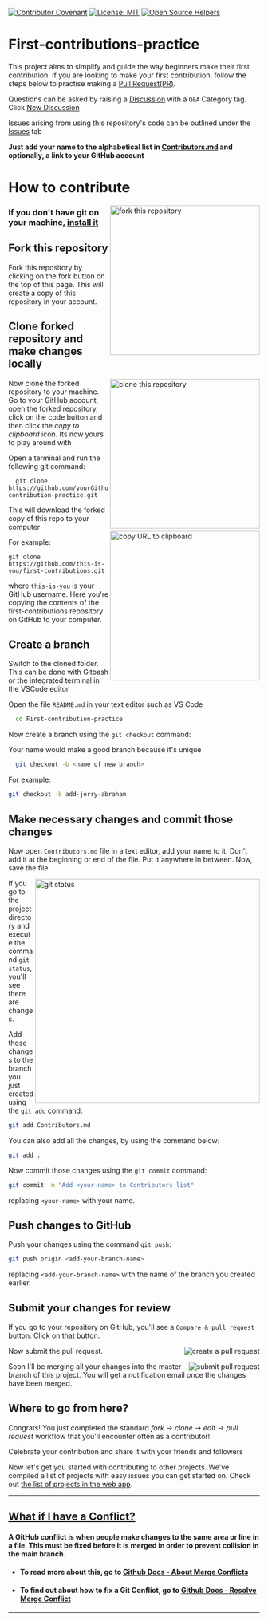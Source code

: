 [![Contributor Covenant](https://img.shields.io/badge/Contributor%20Covenant-v2.0%20adopted-ff69b4.svg)](CODE_OF_CONDUCT.md)
[![License: MIT](https://img.shields.io/badge/License-MIT-green.svg)](https://opensource.org/licenses/MIT)
[![Open Source Helpers](https://www.codetriage.com/roshanjossey/first-contributions/badges/users.svg)](https://www.codetriage.com/roshanjossey/first-contributions)

# First-contributions-practice

This project aims to simplify and guide the way beginners make their first contribution. If you are looking to make your first contribution, follow the steps below to practise making a [Pull Request(PR)](https://github.com/OSCA-Kampala-Chapter/First-contribution-practice/compare).

Questions can be asked by raising a [Discussion](https://github.com/OSCA-Kampala-Chapter/First-contribution-practice/discussions) with a `Q&A` Category tag. Click [New Discussion](https://github.com/OSCA-Kampala-Chapter/First-contribution-practice/discussions/new)

Issues arising from using this repository's code can be outlined under the [Issues](https://github.com/OSCA-Kampala-Chapter/First-contribution-practice/discussions) tab

**Just add your name to the alphabetical list in [Contributors.md](./Contributors.md) and optionally, a link to your GitHub account**

# How to contribute

<img align="right" width="300" src="https://res.cloudinary.com/dkfj0v8ow/image/upload/v1633880626/C1F78D9F-38A5-4DD2-80C8-A94E231CD50C_1_201_a_k7hvbu.jpg" alt="fork this repository" />

### If you don't have git on your machine, [install it](https://help.github.com/articles/set-up-git/)

## Fork this repository

Fork this repository by clicking on the fork button on the top of this page.
This will create a copy of this repository in your account.

## Clone forked repository and make changes locally

<img align="right" width="300" src="https://res.cloudinary.com/dkfj0v8ow/image/upload/v1633881160/7D97B9EF-F94A-470D-A74A-C477149FD821_1_201_a_kddjso.jpg" alt="clone this repository" />

Now clone the forked repository to your machine. Go to your GitHub account, open the forked repository, click on the code button and then click the _copy to clipboard_ icon. Its now yours to play around with

Open a terminal and run the following git command:

```
  git clone https://github.com/yourGithubUsername/First-contribution-practice.git
```

This will download the forked copy of this repo to your computer
<img align="right" width="300" src="https://res.cloudinary.com/dkfj0v8ow/image/upload/v1633880626/7BE1DC86-08E8-4B40-8EA2-28460EE992A6_1_201_a_hukryp.jpg" alt="copy URL to clipboard" />

For example:

```
git clone https://github.com/this-is-you/first-contributions.git
```

where `this-is-you` is your GitHub username. Here you're copying the contents of the first-contributions repository on GitHub to your computer.


## Create a branch

Switch to the cloned folder. This can be done with Gitbash or the integrated terminal in the VSCode editor

Open the file `README.md` in your text editor such as VS Code

```bash
  cd First-contribution-practice
```

Now create a branch using the `git checkout` command:

Your name would make a good branch because it's unique

```bash
  git checkout -b <name of new branch>
```

For example:

```bash
git checkout -b add-jerry-abraham
```


## Make necessary changes and commit those changes


Now open `Contributors.md` file in a text editor, add your name to it. Don't add it at the beginning or end of the file. Put it anywhere in between. Now, save the file.

<img align="right" width="450" src="https://res.cloudinary.com/dkfj0v8ow/image/upload/v1633881795/68747470733a2f2f6669727374636f6e747269627574696f6e732e6769746875622e696f2f6173736574732f526561646d652f6769742d7374617475732e706e67_rnqkxw.png" alt="git status" />

If you go to the project directory and execute the command `git status`, you'll see there are changes.

Add those changes to the branch you just created using the `git add` command:

```bash
git add Contributors.md
```

You can also add all the changes, by using the command below:

```bash
git add .
```

Now commit those changes using the `git commit` command:

```bash
git commit -m "Add <your-name> to Contributors list"
```

replacing `<your-name>` with your name.

## Push changes to GitHub

Push your changes using the command `git push`:

```bash
git push origin <add-your-branch-name>
```

replacing `<add-your-branch-name>` with the name of the branch you created earlier.

## Submit your changes for review

If you go to your repository on GitHub, you'll see a `Compare & pull request` button. Click on that button.

<img style="float: right;" src="https://res.cloudinary.com/dkfj0v8ow/image/upload/v1633882933/F36B5B3F-A5EB-40F0-87D9-E0CA9F4DDCEC_1_201_a_to6ttr.jpg" alt="create a pull request" />

Now submit the pull request.

<img style="float: right;" src="https://res.cloudinary.com/dkfj0v8ow/image/upload/v1633882952/Screenshot_2021-10-10_at_19.19.07_vecyri.png" alt="submit pull request" />

Soon I'll be merging all your changes into the master branch of this project. You will get a notification email once the changes have been merged.

## Where to go from here?

Congrats! You just completed the standard _fork -> clone -> edit -> pull request_ workflow that you'll encounter often as a contributor!

Celebrate your contribution and share it with your friends and followers

Now let's get you started with contributing to other projects. We've compiled a list of projects with easy issues you can get started on. Check out [the list of projects in the web app](https://firstcontributions.github.io/#project-list).

---

## <ins> What if I have a Conflict? </ins>

#### A GitHub conflict is when people make changes to the same area or line in a file. This must be fixed before it is merged in order to prevent collision in the main branch.

- #### To read more about this, go to [Github Docs - About Merge Conflicts](https://docs.github.com/en/github/collaborating-with-pull-requests/addressing-merge-conflicts/about-merge-conflicts)
- #### To find out about how to fix a Git Conflict, go to [Github Docs - Resolve Merge Conflict](https://docs.github.com/en/github/collaborating-with-pull-requests/addressing-merge-conflicts/resolving-a-merge-conflict-on-github)

---
